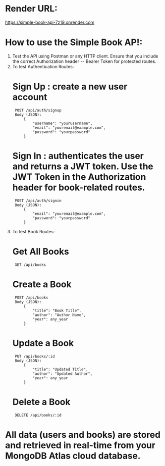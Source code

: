 # Render URL:
https://simple-book-api-7z19.onrender.com

# How to use the Simple Book AP!:

1. Test the API using Postman or any HTTP client. Ensure that you include the correct Authorization header -- Bearer Token for protected routes.
2. To test Authentication Routes:
    # Sign Up : create a new user account
        POST /api/auth/signup 
        Body (JSON):
            {
                "username": "yourusername",
                "email": "youremail@example.com",
                "password": "yourpassword"
            }
    # Sign In : authenticates the user and returns a JWT token. Use the JWT Token in the Authorization header for book-related routes.
        POST /api/auth/signin
        Body (JSON):
            {
                "email": "youremail@example.com",
                "password": "yourpassword"
            }
3. To test Book Routes:
    # Get All Books
        GET /api/books
    # Create a Book
        POST /api/books
        Body (JSON):
            {
                "title": "Book Title",
                "author": "Author Name",
                "year": any_year
            }
    # Update a Book
        PUT /api/books/:id
        Body (JSON):
            {
                "title": "Updated Title",
                "author": "Updated Author",
                "year": any_year
            }
    # Delete a Book
        DELETE /api/books/:id

# All data (users and books) are stored and retrieved in real-time from your MongoDB Atlas cloud database.